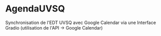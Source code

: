 # AgendaUVSQ
Synchronisation de l'EDT UVSQ avec Google Calendar via une Interface Gradio (utilisation de l'API -> Google Calendar)
